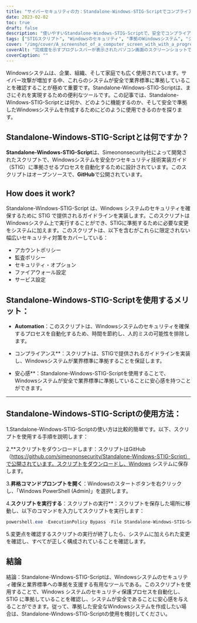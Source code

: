 ```yaml
---
title: "サイバーセキュリティの力：Standalone-Windows-STIG-Scriptでコンプライアンス＆セキュアなWindowsシステムを構築する方法"
date: 2023-02-02
toc: true
draft: false
description: "使いやすいStandalone-Windows-STIG-Scriptで、安全でコンプライアンスに優れたWindowsシステムを構築する方法をご紹介します。この記事では、ステップバイステップの手順と詳細なパラメータ解説を掲載しています。"
tags: ["STIGスクリプト", "Windowsのセキュリティ", "準拠のWindowsシステム", "システムハードニング", "ウィンドウズSTIG", "セキュアウィンドウズ", "Windows コンプライアンス", "マニュアルインストール", "Windowsのアップデート", "アドビリーダー", "ファイアフォックス", "クローム", "インターネットエクスプローラー11", ".NET Framework", "オフィス", "OneDrive（ワンドライブ", "Java", "Windows Defender", "Windowsファイアウォール", "ミティゲーション", "ネサスPID", "VMware Horizon", "オプションの焼入れ"]
cover: "/img/cover/A_screenshot_of_a_computer_screen_with_with_a_progress_bar.png"
coverAlt: "完成度を示すプログレスバーが表示されたパソコン画面のスクリーンショットです。"
coverCaption: ""
---
```


Windowsシステムは、企業、組織、そして家庭でも広く使用されています。サイバー攻撃が増加する中、これらのシステムが安全で業界標準に準拠していることを確認することが極めて重要です。Standalone-Windows-STIG-Scriptは、まさにそれを実現するための便利なツールです。この記事では、Standalone-Windows-STIG-Scriptとは何か、どのように機能するのか、そして安全で準拠したWindowsシステムを作成するためにどのように使用できるのかを探ります。

## Standalone-Windows-STIG-Scriptとは何ですか？

**Standalone-Windows-STIG-Script**は、Simeononsecurity社によって開発されたスクリプトで、Windowsシステムを安全かつセキュリティ技術実装ガイド（STIG）に準拠させるプロセスを自動化するために設計されています。このスクリプトはオープンソースで、**GitHub**で公開されています。

## How does it work?

Standalone-Windows-STIG-Script は、Windows システムのセキュリティを確保するために STIG で提供されるガイドラインを実装します。このスクリプトはWindowsシステム上で実行することができ、STIGに準拠するために必要な変更をシステムに加えます。このスクリプトは、以下を含むがこれらに限定されない幅広いセキュリティ対策をカバーしている：

- アカウントポリシー
- 監査ポリシー
- セキュリティ・オプション
- ファイアウォール設定
- サービス設定

## Standalone-Windows-STIG-Scriptを使用するメリット：

- **Automation**：このスクリプトは、Windowsシステムのセキュリティを確保するプロセスを自動化するため、時間を節約し、人的ミスの可能性を排除します。

- コンプライアンス**：スクリプトは、STIGで提供されるガイドラインを実装し、Windowsシステムが業界標準に準拠することを保証します。

- 安心感**：Standalone-Windows-STIG-Scriptを使用することで、Windowsシステムが安全で業界標準に準拠していることに安心感を持つことができます。

_________________________________________________________________________________________________________________________

## Standalone-Windows-STIG-Scriptの使用方法：

1.Standalone-Windows-STIG-Scriptの使い方は比較的簡単です。以下、スクリプトを使用する手順を説明します：

2.**スクリプトをダウンロードします：スクリプトはGitHub（https://github.com/simeononsecurity/Standalone-Windows-STIG-Script）で公開されています。スクリプトをダウンロードし、Windows システムに保存します。

3.**昇格コマンドプロンプトを開く**：Windowsのスタートボタンを右クリックし、「Windows PowerShell (Admin)」を選択します。

4.**スクリプトを実行する**：スクリプトの実行**：スクリプトを保存した場所に移動し、以下のコマンドを入力してスクリプトを実行します：

```powershell
powershell.exe -ExecutionPolicy Bypass -File Standalone-Windows-STIG-Script.ps1
```

5.変更点を確認するスクリプトの実行が終了したら、システムに加えられた変更を確認し、すべてが正しく構成されていることを確認します。

## 結論

結論：Standalone-Windows-STIG-Scriptは、Windowsシステムのセキュリティ確保と業界標準への準拠を支援する有用なツールである。このスクリプトを使用することで、Windows システムのセキュリティ保護プロセスを自動化し、STIG に準拠していることを確認し、システムが安全であることに安心感を与えることができます。従って、準拠した安全なWindowsシステムを作成したい場合は、Standalone-Windows-STIG-Scriptの使用を検討してください。